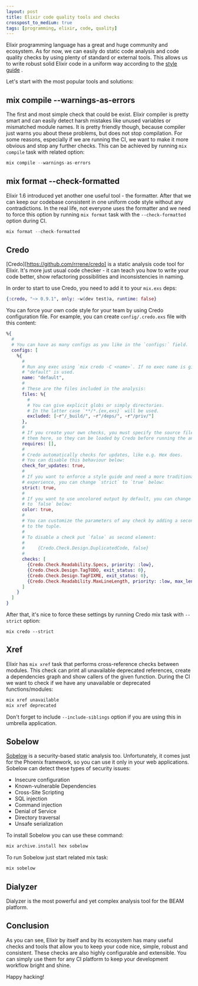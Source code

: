 ```yaml
---
layout: post
title: Elixir code quality tools and checks
crosspost_to_medium: true
tags: [programming, elixir, code, quality]
---
```


Elixir programming language has a great and huge community and ecosystem.
As for now, we can easily do static code analysis and code quality checks by using
plenty of standard or external tools. This allows us to write robust solid Elixir code
in a uniform way according to the [style guide](https://github.com/christopheradams/elixir_style_guide) .

Let's start with the most popular tools and solutions: 

## mix compile --warnings-as-errors

The first and most simple check that could be exist.
Elixir compiler is pretty smart and can easily detect harsh mistakes like unused
variables or mismatched module names. It is pretty friendly though, because
compiler just warns you about these problems, but does not stop compilation.
For some reasons, especially if we are running the CI, we want to make it more obvious and stop any further checks.
This can be achieved by running `mix compile` task with related option:

```elixir
mix compile --warnings-as-errors
```

## mix format --check-formatted

Elixir 1.6 introduced yet another one useful tool - the formatter. After that we
can keep our codebase consistent in one uniform code style without any contradictions.
In the real life, not everyone uses the formatter and we need to force this option
by running `mix format` task with the `--check-formatted` option during CI.

```elixir
mix format --check-formatted
```

## Credo

[Credo][https://github.com/rrrene/credo] is a static analysis code tool for Elixir.
It's more just usual code checker - it can teach you how to write your code better,
show refactoring possibilities and inconsistencies in naming.

In order to start to use Credo, you need to add it to your `mix.exs` deps:

```elixir
{:credo, "~> 0.9.1", only: ~w(dev test)a, runtime: false}
```

You can force your own code style for your team by using Credo configuration file.
For example, you can create `config/.credo.exs` file with this content:

```elixir
%{
  #
  # You can have as many configs as you like in the `configs:` field.
  configs: [
    %{
      #
      # Run any exec using `mix credo -C <name>`. If no exec name is given
      # "default" is used.
      name: "default",
      #
      # These are the files included in the analysis:
      files: %{
        #
        # You can give explicit globs or simply directories.
        # In the latter case `**/*.{ex,exs}` will be used.
        excluded: [~r"/_build/", ~r"/deps/", ~r"/priv/"]
      },
      #
      # If you create your own checks, you must specify the source files for
      # them here, so they can be loaded by Credo before running the analysis.
      requires: [],
      #
      # Credo automatically checks for updates, like e.g. Hex does.
      # You can disable this behaviour below:
      check_for_updates: true,
      #
      # If you want to enforce a style guide and need a more traditional linting
      # experience, you can change `strict` to `true` below:
      strict: true,
      #
      # If you want to use uncolored output by default, you can change `color`
      # to `false` below:
      color: true,
      #
      # You can customize the parameters of any check by adding a second element
      # to the tuple.
      #
      # To disable a check put `false` as second element:
      #
      #     {Credo.Check.Design.DuplicatedCode, false}
      #
      checks: [
        {Credo.Check.Readability.Specs, priority: :low},
        {Credo.Check.Design.TagTODO, exit_status: 0},
        {Credo.Check.Design.TagFIXME, exit_status: 0},
        {Credo.Check.Readability.MaxLineLength, priority: :low, max_length: 100}
      ]
    }
  ]
}
```

After that, it's nice to force these settings by running Credo mix task with `--strict`
option:

```
mix credo --strict
```

## Xref

Elixir has `mix xref` task that performs cross-reference checks between modules.
This check can print all unavailable deprecated references, create a dependencies graph
and show callers of the given function. During the CI we want to check if we have any
unavailable or deprecated functions/modules:

```elixir
mix xref unavailable
mix xref deprecated
```

Don't forget to include `--include-siblings` option if you are using this in umbrella application.

## Sobelow

[Sobelow](https://github.com/nccgroup/sobelow) is a security-based static analysis too.
Unfortunately, it comes just for the Phoenix framework, so you can use it only in your
web applications. Sobelow can detect these types of security issues:

* Insecure configuration
* Known-vulnerable Dependencies
* Cross-Site Scripting
* SQL injection
* Command injection
* Denial of Service
* Directory traversal
* Unsafe serialization

To install Sobelow you can use these command:

```elixir
mix archive.install hex sobelow
```

To run Sobelow just start related mix task:

```elixir
mix sobelow
```

## Dialyzer

Dialyzer is the most powerful and yet complex analysis tool for the BEAM platform.

## Conclusion

As you can see, Elixir by itself and by its ecosystem has many useful checks and tools that allow you
to keep your code nice, simple, robust and consistent. These checks are also highly
configurable and extensible. You can simply use them for any CI platform to keep
your development workflow bright and shine.

Happy hacking!
